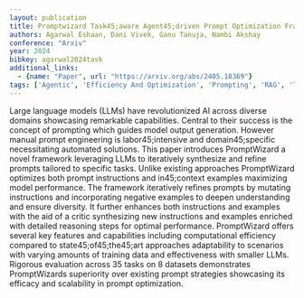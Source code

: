 ```yaml
---
layout: publication
title: Promptwizard Task45;aware Agent45;driven Prompt Optimization Framework
authors: Agarwal Eshaan, Dani Vivek, Ganu Tanuja, Nambi Akshay
conference: "Arxiv"
year: 2024
bibkey: agarwal2024task
additional_links:
  - {name: "Paper", url: "https://arxiv.org/abs/2405.18369"}
tags: ['Agentic', 'Efficiency And Optimization', 'Prompting', 'RAG', 'Tools', 'Training Techniques']
---
```

Large language models (LLMs) have revolutionized AI across diverse domains showcasing remarkable capabilities. Central to their success is the concept of prompting which guides model output generation. However manual prompt engineering is labor45;intensive and domain45;specific necessitating automated solutions. This paper introduces PromptWizard a novel framework leveraging LLMs to iteratively synthesize and refine prompts tailored to specific tasks. Unlike existing approaches PromptWizard optimizes both prompt instructions and in45;context examples maximizing model performance. The framework iteratively refines prompts by mutating instructions and incorporating negative examples to deepen understanding and ensure diversity. It further enhances both instructions and examples with the aid of a critic synthesizing new instructions and examples enriched with detailed reasoning steps for optimal performance. PromptWizard offers several key features and capabilities including computational efficiency compared to state45;of45;the45;art approaches adaptability to scenarios with varying amounts of training data and effectiveness with smaller LLMs. Rigorous evaluation across 35 tasks on 8 datasets demonstrates PromptWizards superiority over existing prompt strategies showcasing its efficacy and scalability in prompt optimization.
